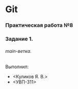 # Git
### Практическая работа №8
### Задание 1.
###### main-ветка. 

Выполнил:
* <Куликов Я. В.>
* <УВП-311>
